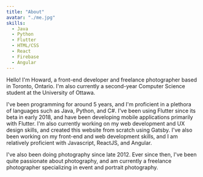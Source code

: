 ```yaml
---
title: "About"
avatar: "./me.jpg"
skills: 
  - Java
  - Python
  - Flutter
  - HTML/CSS
  - React
  - Firebase
  - Angular
---
```

Hello! I'm Howard, a front-end developer and freelance photographer based in Toronto, Ontario. I'm also currently a second-year Computer Science student at the University of Ottawa.

I've been programming for around 5 years, and I'm proficient in a plethora of languages such as Java, Python, and C#. I've been using Flutter since its beta in early 2018, and have been developing mobile applications primarily with Flutter. I'm also currently working on my web development and UX design skills, and created this website from scratch using Gatsby.
I've also been working on my front-end and web development skills, and I am relatively proficient with Javascript, ReactJS, and Angular.

I've also been doing photography since late 2012. Ever since then, I've been quite passionate about photography, and am currently a freelance photographer specializing in event and portrait photography.